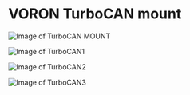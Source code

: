 # VORON TurboCAN mount


![Image of TurboCAN MOUNT](https://github.com/pure100kim/VORON_TurboCAN-Mount/blob/main/Picture/VORON_Stealthburner_TurboCAN_mount_01.jpg)

![Image of TurboCAN1]([https://github.com/pure100kim/VORON_TurboCAN-Mount/blob/main/Picture/VORON_Stealthburner_TurboCAN_mount_02.jpg](https://github.com/pure100kim/VORON_TurboCAN-Mount/blob/main/Picture/VORON_Stealthburner_TurboCAN_mount_02.png))

![Image of TurboCAN2](https://github.com/pure100kim/VORON_TurboCAN-Mount/blob/main/Picture/VORON_Stealthburner_TurboCAN_mount_03.jpg)

![Image of TurboCAN3](https://github.com/pure100kim/VORON_TurboCAN-Mount/blob/main/Picture/VORON_Stealthburner_TurboCAN_mount_04.jpg)
